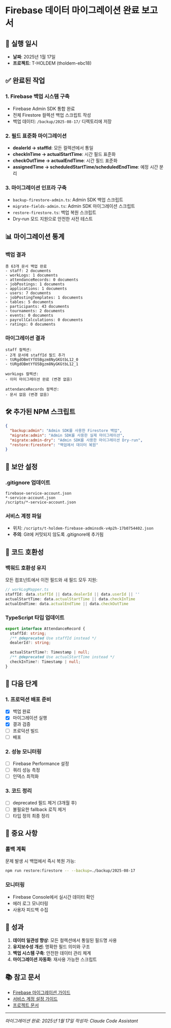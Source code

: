# Firebase 데이터 마이그레이션 완료 보고서

## 📅 실행 일시
- **날짜**: 2025년 1월 17일
- **프로젝트**: T-HOLDEM (tholdem-ebc18)

## ✅ 완료된 작업

### 1. Firebase 백업 시스템 구축
- Firebase Admin SDK 통합 완료
- 전체 Firestore 컬렉션 백업 스크립트 작성
- 백업 데이터: `/backup/2025-08-17/` 디렉토리에 저장

### 2. 필드 표준화 마이그레이션
- **dealerId → staffId**: 모든 컬렉션에서 통일
- **checkInTime → actualStartTime**: 시간 필드 표준화
- **checkOutTime → actualEndTime**: 시간 필드 표준화
- **assignedTime → scheduledStartTime/scheduledEndTime**: 예정 시간 분리

### 3. 마이그레이션 인프라 구축
- `backup-firestore-admin.ts`: Admin SDK 백업 스크립트
- `migrate-fields-admin.ts`: Admin SDK 마이그레이션 스크립트
- `restore-firestore.ts`: 백업 복원 스크립트
- Dry-run 모드 지원으로 안전한 사전 테스트

## 📊 마이그레이션 통계

### 백업 결과
```
총 63개 문서 백업 완료
- staff: 2 documents
- workLogs: 1 documents
- attendanceRecords: 0 documents
- jobPostings: 1 documents
- applications: 1 documents
- users: 7 documents
- jobPostingTemplates: 1 documents
- tables: 5 documents
- participants: 43 documents
- tournaments: 2 documents
- events: 0 documents
- payrollCalculations: 0 documents
- ratings: 0 documents
```

### 마이그레이션 결과
```
staff 컬렉션:
- 2개 문서에 staffId 필드 추가
- tURgdOBmtYfO5Bgzm8NyGKGtbL12_0
- tURgdOBmtYfO5Bgzm8NyGKGtbL12_1

workLogs 컬렉션:
- 이미 마이그레이션 완료 (변경 없음)

attendanceRecords 컬렉션:
- 문서 없음 (변경 없음)
```

## 🛠️ 추가된 NPM 스크립트

```json
{
  "backup:admin": "Admin SDK를 사용한 Firestore 백업",
  "migrate:admin": "Admin SDK를 사용한 실제 마이그레이션",
  "migrate:admin-dry": "Admin SDK를 사용한 마이그레이션 Dry-run",
  "restore:firestore": "백업에서 데이터 복원"
}
```

## 🔐 보안 설정

### .gitignore 업데이트
```
firebase-service-account.json
*-service-account.json
/scripts/*-service-account.json
```

### 서비스 계정 파일
- 위치: `/scripts/t-holdem-firebase-adminsdk-v4p2h-17b0754402.json`
- **주의**: Git에 커밋되지 않도록 .gitignore에 추가됨

## 📝 코드 호환성

### 백워드 호환성 유지
모든 컴포넌트에서 이전 필드와 새 필드 모두 지원:

```typescript
// workLogMapper.ts
staffId: data.staffId || data.dealerId || data.userId || ''
actualStartTime: data.actualStartTime || data.checkInTime
actualEndTime: data.actualEndTime || data.checkOutTime
```

### TypeScript 타입 업데이트
```typescript
export interface AttendanceRecord {
  staffId: string;
  /** @deprecated Use staffId instead */
  dealerId?: string;
  
  actualStartTime?: Timestamp | null;
  /** @deprecated Use actualStartTime instead */
  checkInTime?: Timestamp | null;
}
```

## 🚀 다음 단계

### 1. 프로덕션 배포 준비
- [x] 백업 완료
- [x] 마이그레이션 실행
- [x] 결과 검증
- [ ] 프로덕션 빌드
- [ ] 배포

### 2. 성능 모니터링
- [ ] Firebase Performance 설정
- [ ] 쿼리 성능 측정
- [ ] 인덱스 최적화

### 3. 코드 정리
- [ ] deprecated 필드 제거 (3개월 후)
- [ ] 불필요한 fallback 로직 제거
- [ ] 타입 정의 최종 정리

## 📌 중요 사항

### 롤백 계획
문제 발생 시 백업에서 즉시 복원 가능:
```bash
npm run restore:firestore -- --backup=./backup/2025-08-17
```

### 모니터링
- Firebase Console에서 실시간 데이터 확인
- 에러 로그 모니터링
- 사용자 피드백 수집

## 🎯 성과

1. **데이터 일관성 향상**: 모든 컬렉션에서 통일된 필드명 사용
2. **유지보수성 개선**: 명확한 필드 의미와 구조
3. **백업 시스템 구축**: 안전한 데이터 관리 체계
4. **마이그레이션 자동화**: 재사용 가능한 스크립트

## 📚 참고 문서

- [Firebase 마이그레이션 가이드](scripts/firebase-migration/README.md)
- [서비스 계정 설정 가이드](scripts/firebase-migration/SERVICE_ACCOUNT_SETUP.md)
- [프로젝트 문서](CLAUDE.md)

---

*마이그레이션 완료: 2025년 1월 17일*
*작성자: Claude Code Assistant*